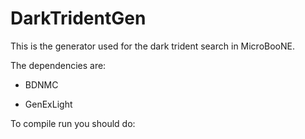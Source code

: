 # DarkTridentGen

This is the generator used for the dark trident search in MicroBooNE. 

The dependencies are:

* BDNMC 

* GenExLight 

To compile run you should do:


